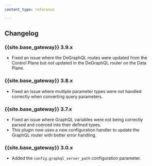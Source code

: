 ```yaml
---
content_type: reference

---
```


## Changelog

### {{site.base_gateway}} 3.9.x
* Fixed an issue where the DeGraphQL routes were updated from the Control Plane but not updated in the DeGraphQL router on the Data Plane.

### {{site.base_gateway}} 3.8.x
* Fixed an issue where multiple parameter types were not handled correctly when converting query parameters.

### {{site.base_gateway}} 3.7.x
* Fixed an issue where GraphQL variables were not being correctly parsed and coerced into their defined types.
* This plugin now uses a new configuration handler to update the GraphQL router with better error handling.

### {{site.base_gateway}} 3.0.x
* Added the `config.graphql_server_path` configuration parameter.

